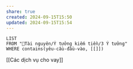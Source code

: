 ```yaml
---
share: true
created: 2024-09-15T15:50
updated: 2024-09-15T15:54
---
```

```dataview
LIST
FROM "📜Tài nguyên/Ý tưởng kiếm tiền/3 Ý tưởng" 
WHERE contains(yêu-cầu-đầu-vào, [[]])
```

[[Các dịch vụ cho vay]]